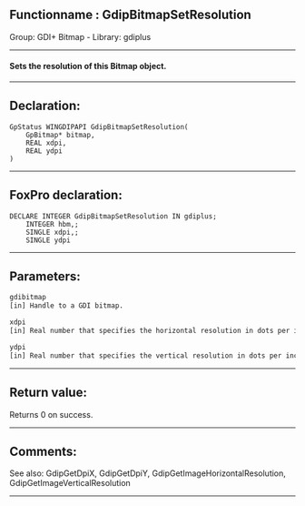 <link rel="stylesheet" type="text/css" href="../../css/win32api.css">  
<link rel="stylesheet" href="https://cdnjs.cloudflare.com/ajax/libs/font-awesome/4.7.0/css/font-awesome.min.css">

## Functionname : GdipBitmapSetResolution
Group: GDI+ Bitmap - Library: gdiplus    
***  


#### Sets the resolution of this Bitmap object.
***  


## Declaration:
```foxpro  
GpStatus WINGDIPAPI GdipBitmapSetResolution(
	GpBitmap* bitmap,
	REAL xdpi,
	REAL ydpi
)  
```  
***  


## FoxPro declaration:
```foxpro  
DECLARE INTEGER GdipBitmapSetResolution IN gdiplus;
	INTEGER hbm,;
	SINGLE xdpi,;
	SINGLE ydpi  
```  
***  


## Parameters:
```txt  
gdibitmap
[in] Handle to a GDI bitmap.

xdpi
[in] Real number that specifies the horizontal resolution in dots per inch.

ydpi
[in] Real number that specifies the vertical resolution in dots per inch.  
```  
***  


## Return value:
Returns 0 on success.  
***  


## Comments:
See also: GdipGetDpiX, GdipGetDpiY, GdipGetImageHorizontalResolution, GdipGetImageVerticalResolution   
  
***  

